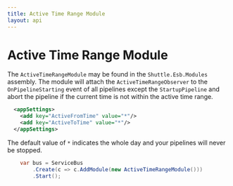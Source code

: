 ```yaml
---
title: Active Time Range Module
layout: api
---
```

# Active Time Range Module

The `ActiveTimeRangeModule` may be found in the `Shuttle.Esb.Modules` assembly.  The module will attach the `ActiveTimeRangeObserver` to the `OnPipelineStarting` event of all pipelines except the `StartupPipeline` and abort the pipeline if the current time is not within the active time range.

~~~xml
  <appSettings>
    <add key="ActiveFromTime" value="*"/>
    <add key="ActiveToTime" value="*"/>
  </appSettings>
~~~

The default value of `*` indicates the whole day and your pipelines will never be stopped.

~~~c#
	var bus = ServiceBus
		.Create(c => c.AddModule(new ActiveTimeRangeModule()))
		.Start();
~~~
